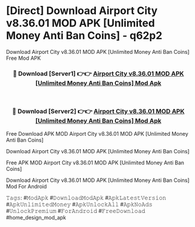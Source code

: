 # [Direct] Download Airport City v8.36.01 MOD APK [Unlimited Money Anti Ban Coins] - q62p2
Download Airport City v8.36.01 MOD APK [Unlimited Money Anti Ban Coins] Free Mod APK

<div align="center">
<h3>🔴 Download [Server1] 👉👉 <a href="https://apk-comot.site?title=Airport_City_v8.36.01_MOD_APK_[Unlimited_Money_Anti_Ban_Coins]">Airport City v8.36.01 MOD APK [Unlimited Money Anti Ban Coins] Mod Apk</a></h3><br>

<h3>🔴 Download [Server2] 👉👉 <a href="https://apk-comot.site?title=Airport_City_v8.36.01_MOD_APK_[Unlimited_Money_Anti_Ban_Coins]">Airport City v8.36.01 MOD APK [Unlimited Money Anti Ban Coins] Mod Apk</a></h3>
</div>


Free Download APK MOD Airport City v8.36.01 MOD APK [Unlimited Money Anti Ban Coins]

Download Airport City v8.36.01 MOD APK [Unlimited Money Anti Ban Coins] 

Free APK MOD Airport City v8.36.01 MOD APK [Unlimited Money Anti Ban Coins] 

Download Airport City v8.36.01 MOD APK [Unlimited Money Anti Ban Coins] Mod For Android

𝚃𝚊𝚐𝚜: #𝙼𝚘𝚍𝙰𝚙𝚔 #𝙳𝚘𝚠𝚗𝚕𝚘𝚊𝚍𝙼𝚘𝚍𝙰𝚙𝚔 #𝙰𝚙𝚔𝙻𝚊𝚝𝚎𝚜𝚝𝚅𝚎𝚛𝚜𝚒𝚘𝚗 #𝙰𝚙𝚔𝚄𝚗𝚕𝚒𝚖𝚒𝚝𝚎𝚍𝙼𝚘𝚗𝚎𝚢 #𝙰𝚙𝚔𝚄𝚗𝚕𝚘𝚌𝚔𝙰𝚕𝚕 #𝙰𝚙𝚔𝙽𝚘𝙰𝚍𝚜 #𝚄𝚗𝚕𝚘𝚌𝚔𝙿𝚛𝚎𝚖𝚒𝚞𝚖 #𝙵𝚘𝚛𝙰𝚗𝚍𝚛𝚘𝚒𝚍 #𝙵𝚛𝚎𝚎𝙳𝚘𝚠𝚗𝚕𝚘𝚊𝚍 #home_design_mod_apk